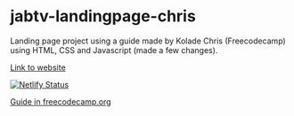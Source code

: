 # jabtv-landingpage-chris
Landing page project using a guide made by Kolade Chris (Freecodecamp) using HTML, CSS and Javascript (made a few changes).

[Link to website](https://jabtv-test-edson.netlify.app/)

[![Netlify Status](https://api.netlify.com/api/v1/badges/6f45d390-a9c7-41a9-a1be-1892fe6605f7/deploy-status)](https://app.netlify.com/sites/jabtv-test-edson/deploys)

[Guide in freecodecamp.org](https://www.freecodecamp.org/news/how-to-make-a-landing-page-with-html-css-and-javascript/)
